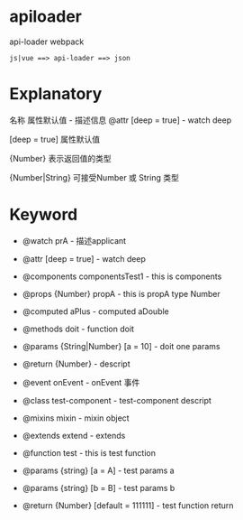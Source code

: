 # apiloader
api-loader webpack

```
js|vue ==> api-loader ==> json

```

# Explanatory 

名称    属性默认值    -  描述信息
@attr [deep = true] - watch deep

[deep = true] 属性默认值

{Number} 表示返回值的类型

{Number|String} 可接受Number 或 String 类型

# Keyword

* @watch prA - 描述applicant

* @attr [deep = true] - watch deep

* @components componentsTest1 - this is components

* @props {Number} propA - this is propA type Number

* @computed aPlus - computed aDouble

* @methods doit - function doit
* @params {String|Number} [a = 10] - doit one params
* @return {Number} - descript

* @event onEvent - onEvent 事件

* @class test-component - test-component descript

* @mixins mixin - mixin object

* @extends extend - extends

* @function test - this is test function
* @params {string} [a = A] - test params a
* @params {string} [b = B] - test params b
* @return {Number} [default = 111111] - test function return



